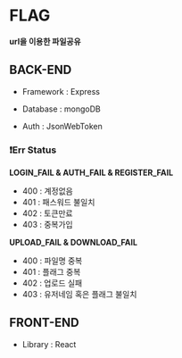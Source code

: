 # FLAG

**url을 이용한 파일공유**

## BACK-END

-   Framework : Express

-   Database : mongoDB

-   Auth : JsonWebToken

### ❗️Err Status

**LOGIN_FAIL & AUTH_FAIL & REGISTER_FAIL**

-   400 : 계정없음
-   401 : 패스워드 불일치
-   402 : 토큰만료
-   403 : 중복가입

**UPLOAD_FAIL & DOWNLOAD_FAIL**

-   400 : 파일명 중복
-   401 : 플래그 중복
-   402 : 업로드 실패
-   403 : 유저네임 혹은 플래그 불일치

## FRONT-END

-   Library : React
